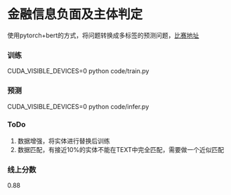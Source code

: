 # 金融信息负面及主体判定
使用pytorch+bert的方式，将问题转换成多标签的预测问题，[比赛地址](https://www.datafountain.cn/competitions/353 )

### 训练
CUDA_VISIBLE_DEVICES=0 python code/train.py

### 预测
CUDA_VISIBLE_DEVICES=0 python code/infer.py

### ToDo
1. 数据增强，将实体进行替换后训练
2. 数据匹配，有接近10%的实体不能在TEXT中完全匹配，需要做一个近似匹配

### 线上分数
0.88